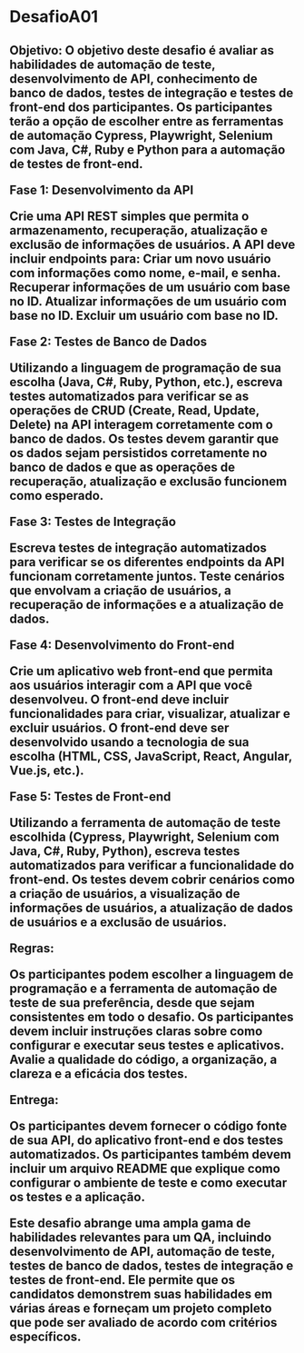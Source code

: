 # DesafioA01

<p><h2>Objetivo: O objetivo deste desafio é avaliar as habilidades de automação de teste, desenvolvimento de API, conhecimento de banco de dados, testes de integração e testes de front-end dos participantes. Os participantes terão a opção de escolher entre as ferramentas de automação Cypress, Playwright, Selenium com Java, C#, Ruby e Python para a automação de testes de front-end.

Fase 1: Desenvolvimento da API

Crie uma API REST simples que permita o armazenamento, recuperação, atualização e exclusão de informações de usuários.
    A API deve incluir endpoints para:
    Criar um novo usuário com informações como nome, e-mail, e senha.
    Recuperar informações de um usuário com base no ID.
    Atualizar informações de um usuário com base no ID.
    Excluir um usuário com base no ID.

Fase 2: Testes de Banco de Dados

Utilizando a linguagem de programação de sua escolha (Java, C#, Ruby, Python, etc.), escreva testes automatizados para verificar se as operações de CRUD (Create, Read, Update, Delete) na API interagem corretamente com o banco de dados.
Os testes devem garantir que os dados sejam persistidos corretamente no banco de dados e que as operações de recuperação, atualização e exclusão funcionem como esperado.

Fase 3: Testes de Integração

Escreva testes de integração automatizados para verificar se os diferentes endpoints da API funcionam corretamente juntos.
Teste cenários que envolvam a criação de usuários, a recuperação de informações e a atualização de dados.

Fase 4: Desenvolvimento do Front-end

Crie um aplicativo web front-end que permita aos usuários interagir com a API que você desenvolveu.
O front-end deve incluir funcionalidades para criar, visualizar, atualizar e excluir usuários.
O front-end deve ser desenvolvido usando a tecnologia de sua escolha (HTML, CSS, JavaScript, React, Angular, Vue.js, etc.).

Fase 5: Testes de Front-end

Utilizando a ferramenta de automação de teste escolhida (Cypress, Playwright, Selenium com Java, C#, Ruby, Python), escreva testes automatizados para verificar a funcionalidade do front-end.
Os testes devem cobrir cenários como a criação de usuários, a visualização de informações de usuários, a atualização de dados de usuários e a exclusão de usuários.

Regras:

Os participantes podem escolher a linguagem de programação e a ferramenta de automação de teste de sua preferência, desde que sejam consistentes em todo o desafio.
Os participantes devem incluir instruções claras sobre como configurar e executar seus testes e aplicativos.
Avalie a qualidade do código, a organização, a clareza e a eficácia dos testes.

Entrega:

Os participantes devem fornecer o código fonte de sua API, do aplicativo front-end e dos testes automatizados.
Os participantes também devem incluir um arquivo README que explique como configurar o ambiente de teste e como executar os testes e a aplicação.

Este desafio abrange uma ampla gama de habilidades relevantes para um QA, incluindo desenvolvimento de API, automação de teste, testes de banco de dados, testes de integração e testes de front-end. Ele permite que os candidatos demonstrem suas habilidades em várias áreas e forneçam um projeto completo que pode ser avaliado de acordo com critérios específicos.</h2></p>
